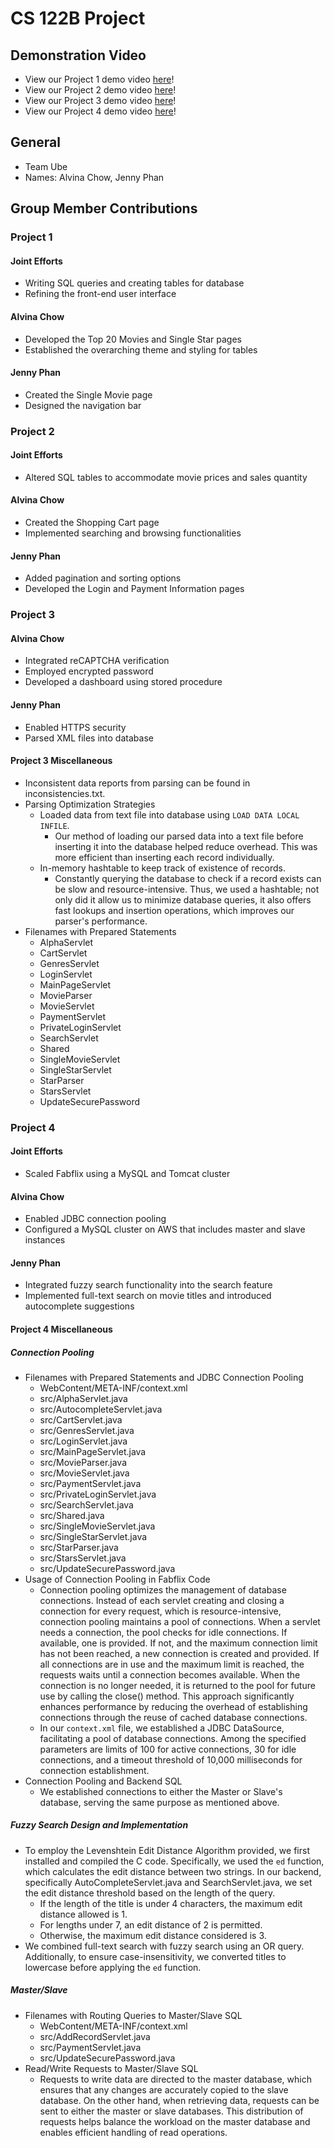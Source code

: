# CS 122B Project
## Demonstration Video
- View our Project 1 demo video [here](https://youtu.be/TvtxoV1eB0g?si=cLpc9WOZtdkrfKxI)!
- View our Project 2 demo video [here](https://youtu.be/Nz1hB6cDofU)!
- View our Project 3 demo video [here](https://youtu.be/y5Mzh97RfAo)!
- View our Project 4 demo video [here](https://youtu.be/x8cMemdDHQE?si=DMM8HqwN2dELDZW_)!

## General
- Team Ube
- Names: Alvina Chow, Jenny Phan

## Group Member Contributions
### Project 1
#### Joint Efforts
- Writing SQL queries and creating tables for database
- Refining the front-end user interface
#### Alvina Chow
- Developed the Top 20 Movies and Single Star pages
- Established the overarching theme and styling for tables 
#### Jenny Phan
- Created the Single Movie page
- Designed the navigation bar

### Project 2
#### Joint Efforts
- Altered SQL tables to accommodate movie prices and sales quantity
#### Alvina Chow
- Created the Shopping Cart page
- Implemented searching and browsing functionalities
#### Jenny Phan
- Added pagination and sorting options
- Developed the Login and Payment Information pages

### Project 3
#### Alvina Chow
- Integrated reCAPTCHA verification
- Employed encrypted password
- Developed a dashboard using stored procedure
#### Jenny Phan
- Enabled HTTPS security
- Parsed XML files into database
#### Project 3 Miscellaneous
- Inconsistent data reports from parsing can be found in inconsistencies.txt.
- Parsing Optimization Strategies
  - Loaded data from text file into database using `LOAD DATA LOCAL INFILE`. 
    - Our method of loading our parsed data into a text file before inserting it into the database helped reduce overhead. This was more efficient than inserting each record individually.
  - In-memory hashtable to keep track of existence of records.
    - Constantly querying the database to check if a record exists can be slow and resource-intensive. Thus, we used a hashtable; not only did it allow us to minimize database queries, it also offers fast lookups and insertion operations, which improves our parser's performance.
- Filenames with Prepared Statements
  - AlphaServlet
  - CartServlet 
  - GenresServlet 
  - LoginServlet 
  - MainPageServlet 
  - MovieParser 
  - MovieServlet 
  - PaymentServlet 
  - PrivateLoginServlet 
  - SearchServlet 
  - Shared 
  - SingleMovieServlet 
  - SingleStarServlet 
  - StarParser 
  - StarsServlet
  - UpdateSecurePassword
 
### Project 4
#### Joint Efforts
- Scaled Fabflix using a MySQL and Tomcat cluster
#### Alvina Chow
- Enabled JDBC connection pooling
- Configured a MySQL cluster on AWS that includes master and slave instances
#### Jenny Phan
- Integrated fuzzy search functionality into the search feature
- Implemented full-text search on movie titles and introduced autocomplete suggestions
#### Project 4 Miscellaneous
##### Connection Pooling
- Filenames with Prepared Statements and JDBC Connection Pooling
  - WebContent/META-INF/context.xml
  - src/AlphaServlet.java
  - src/AutocompleteServlet.java
  - src/CartServlet.java 
  - src/GenresServlet.java
  - src/LoginServlet.java
  - src/MainPageServlet.java
  - src/MovieParser.java
  - src/MovieServlet.java
  - src/PaymentServlet.java
  - src/PrivateLoginServlet.java
  - src/SearchServlet.java
  - src/Shared.java
  - src/SingleMovieServlet.java
  - src/SingleStarServlet.java
  - src/StarParser.java
  - src/StarsServlet.java
  - src/UpdateSecurePassword.java
- Usage of Connection Pooling in Fabflix Code
  - Connection pooling optimizes the management of database connections. Instead of each servlet creating and closing a connection for every request, which is resource-intensive, connection pooling maintains a pool of connections. When a servlet needs a connection, the pool checks for idle connections. If available, one is provided. If not, and the maximum connection limit has not been reached, a new connection is created and provided. If all connections are in use and the maximum limit is reached, the requests waits until a connection becomes available. When the connection is no longer needed, it is returned to the pool for future use by calling the close() method. This approach significantly enhances performance by reducing the overhead of establishing connections through the reuse of cached database connections. 
  - In our `context.xml` file, we established a JDBC DataSource, facilitating a pool of database connections. Among the specified parameters are limits of 100 for active connections, 30 for idle connections, and a timeout threshold of 10,000 milliseconds for connection establishment.
- Connection Pooling and Backend SQL
  - We established connections to either the Master or Slave's database, serving the same purpose as mentioned above. 
##### Fuzzy Search Design and Implementation
- To employ the Levenshtein Edit Distance Algorithm provided, we first installed and compiled the C code. Specifically, we used the `ed` function, which calculates the edit distance between two strings. In our backend, specifically AutoCompleteServlet.java and SearchServlet.java, we set the edit distance threshold based on the length of the query. 
  - If the length of the title is under 4 characters, the maximum edit distance allowed is 1. 
  - For lengths under 7, an edit distance of 2 is permitted.
  - Otherwise, the maximum edit distance considered is 3. 
- We combined full-text search with fuzzy search using an OR query. Additionally, to ensure case-insensitivity, we converted titles to lowercase before applying the `ed` function. 
##### Master/Slave
- Filenames with Routing Queries to Master/Slave SQL
  - WebContent/META-INF/context.xml
  - src/AddRecordServlet.java
  - src/PaymentServlet.java
  - src/UpdateSecurePassword.java
- Read/Write Requests to Master/Slave SQL 
  - Requests to write data are directed to the master database, which ensures that any changes are accurately copied to the slave database. On the other hand, when retrieving data, requests can be sent to either the master or slave databases. This distribution of requests helps balance the workload on the master database and enables efficient handling of read operations. 
